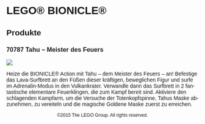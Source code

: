 <div lang="de-DE" style="font-family: Helvetica, sans-serif;">
<h1>LEGO® BIONICLE®</h1>
<h2>Produkte</h2>
<h3 style="font-weight: bold;">
<span class="product_number">70787</span>
<span class="title">Tahu – Meister des Feuers</span>
</h3>
<img src="https://www.lego.com/cdn/product-assets/product.img.pri/70787_Prod.jpg" type="image/jpeg">
<p class="description">Heize die BIONICLE® Action mit Tahu – dem Meister des Feuers – an! Befestige das Lava-Surfbrett an den Füßen dieser kräftigen, beweglichen Figur und surfe im Adrenalin-Modus in den Vulkankrater. Verwandle dann das Surfbrett in 2 fantastische elementare Feuerklingen, die zum Kampf bereit sind. Aktiviere den schlagenden Kampfarm, um die Versuche der Totenkopfspinne, Tahus Maske abzunehmen, zu vereiteln und die magische Goldene Maske zuerst zu erreichen.</p>
<p class="footer" style="font-size: 12px; text-align: center;">©2015 The LEGO Group. All rights reserved.</p>
</div>